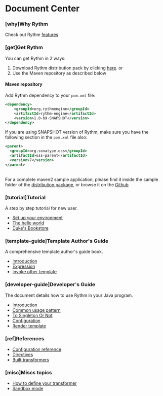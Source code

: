 # Document Center

### [why]Why Rythm

Check out Rythm [features](feature.md)

### [get]Get Rythm

You can get Rythm in 2 ways:

1. Download Rythm distribution pack by clicking [here](/dist/rythm-engine-1.0-b9-SNAPSHOT-dist.zip). or
1. Use the Maven repository as described below

#### Maven repository

Add Rythm dependency to your `pom.xml` file:

```xml
<dependency>
    <groupId>org.rythmengine</groupId>
    <artifactId>rythm-engine</artifactId>
    <version>1.0-b9-SNAPSHOT</version>
</dependency>
```
    
If you are using SNAPSHOT version of Rythm, make sure you have the following section in the `pom.xml` file also:

```xml
<parent>
  <groupId>org.sonatype.oss</groupId>
  <artifactId>oss-parent</artifactId>
  <version>7</version>
</parent>
```
    
<br/>
    
<div class="alert"><i class="icon-info-sign" style="font-size: 120%"></i>
For a complete maven2 sample application, please find it inside the sample folder of the <a href="/dist/rythm-engine-1.0-b5-SNAPSHOT-dist.zip">distribution package</a>, or browse it on the <a target="_blank" href="https://github.com/greenlaw110/Rythm/tree/1.0/samples/MavnSampleProject">Github</a>
</div>

### [tutorial]Tutorial

A step by step tutorial for new user.

* [Set up your environment](tutorial.md#env)
* [The hello world](tutorial.md#hello)
* [Duke's Bookstore](tutorial.md#bookstore)

### [template-guide]Template Author's Guide

A comprehensive template author's guide book.

* [Introduction](template_guide.md#introduction)
* [Expression](template_guide.md#expression)
* [Invoke other template](template_guide.md#invoke)

### [developer-guide]Developer's Guide

The document details how to use Rythm in your Java program.

* [Introduction](developer_guide.md#introduction)
* [Common usage pattern](developer_guide.md#pattern)
* [To Singleton Or Not](developer_guide.md#singleton_or_not)
* [Configuration](developer_guide.md#Configuration)
* [Render template](developer_guide.md#render)

### [ref]References

* [Configuration reference](configuration.md)
* [Directives](directives.md)
* [Built transformers](builtin_transformer.md)

### [misc]Miscs topics

* [How to define your transformer](user_defined_transformer.md)
* [Sandbox mode](sandbox.md)